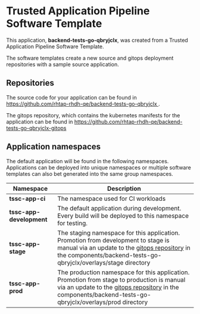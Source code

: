 # Trusted Application Pipeline Software Template

This application, **backend-tests-go-qbryjclx**, was created from a Trusted Application Pipeline Software Template.

The software templates create a new source and gitops deployment repositories with a sample source application. 

## Repositories

The source code for your application can be found in [https://github.com/rhtap-rhdh-qe/backend-tests-go-qbryjclx ](https://github.com/rhtap-rhdh-qe/backend-tests-go-qbryjclx ).
 
The gitops repository, which contains the kubernetes manifests for the application can be found in 
[https://github.com/rhtap-rhdh-qe/backend-tests-go-qbryjclx-gitops ](https://github.com/rhtap-rhdh-qe/backend-tests-go-qbryjclx-gitops ) 

## Application namespaces 

The default application will be found in the following namespaces. Applications can be deployed into unique namespaces or multiple software templates can also bet generated into the same group namespaces.  

|  Namespace   |  Description   |  
| -------- | -------- |
| **tssc-app-ci** | The namespace used for CI workloads |
| **tssc-app-development** | The default application during development. Every build will be deployed to this namespace for testing. |
| **tssc-app-stage** | The staging namespace for this application. Promotion from development to stage is manual via an update to the [gitops repository](https://github.com/rhtap-rhdh-qe/backend-tests-go-qbryjclx-gitops ) in the components/backend-tests-go-qbryjclx/overlays/stage directory |
| **tssc-app-prod** | The production namespace for this application. Promotion from stage to production is manual via an update to the [gitops repository](https://github.com/rhtap-rhdh-qe/backend-tests-go-qbryjclx-gitops ) in the components/backend-tests-go-qbryjclx/overlays/prod directory |